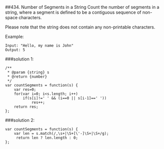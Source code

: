 ##434. Number of Segments in a String
Count the number of segments in a string, where a segment is defined to be a contiguous sequence of non-space characters.

Please note that the string does not contain any non-printable characters.

Example:
```
Input: "Hello, my name is John"
Output: 5
```

###solution 1:
```
/**
 * @param {string} s
 * @return {number}
 */
var countSegments = function(s) {
    var res=0;
    for(var i=0; i<s.length; i++)
        if(s[i]!=' ' && (i==0 || s[i-1]==' '))
            res++;        
    return res;
};
```

###solution 2:
```
var countSegments = function(s) {
    var len = s.match(/,\s+|\S+[\'-]\S+|\S+/g);
     return len ? len.length : 0;
};
```

